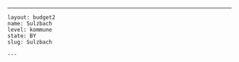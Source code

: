 ---
    layout: budget2
    name: Sulzbach
    level: kommune
    state: BY
    slug: Sulzbach

    ---


    